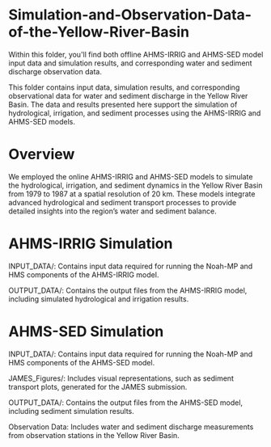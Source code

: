 # Simulation-and-Observation-Data-of-the-Yellow-River-Basin
Within this folder, you'll find both offline AHMS-IRRIG and AHMS-SED model input data and simulation results, and corresponding water and sediment discharge observation data.

This folder contains input data, simulation results, and corresponding observational data for water and sediment discharge in the Yellow River Basin. The data and results presented here support the simulation of hydrological, irrigation, and sediment processes using the AHMS-IRRIG and AHMS-SED models.

# Overview
We employed the online AHMS-IRRIG and AHMS-SED models to simulate the hydrological, irrigation, and sediment dynamics in the Yellow River Basin from 1979 to 1987 at a spatial resolution of 20 km. These models integrate advanced hydrological and sediment transport processes to provide detailed insights into the region’s water and sediment balance.

# AHMS-IRRIG Simulation

INPUT_DATA/: Contains input data required for running the Noah-MP and HMS components of the AHMS-IRRIG model.

OUTPUT_DATA/: Contains the output files from the AHMS-IRRIG model, including simulated hydrological and irrigation results.

# AHMS-SED Simulation
INPUT_DATA/: Contains input data required for running the Noah-MP and HMS components of the AHMS-SED model.

JAMES_Figures/: Includes visual representations, such as sediment transport plots, generated for the JAMES submission.

OUTPUT_DATA/: Contains the output files from the AHMS-SED model, including sediment simulation results.

Observation Data: Includes water and sediment discharge measurements from observation stations in the Yellow River Basin. 
